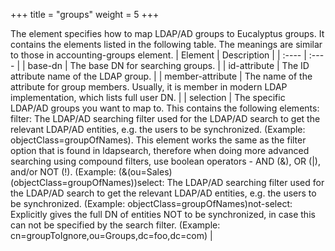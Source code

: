 +++
title = "groups"
weight = 5
+++

The element specifies how to map LDAP/AD groups to Eucalyptus groups. It contains the elements listed in the following table. The meanings are similar to those in accounting-groups element.
| Element | Description | 
|  :---- |  :---- | 
| base-dn | The base DN for searching groups. | 
| id-attribute | The ID attribute name of the LDAP group. | 
| member-attribute | The name of the attribute for group members. Usually, it is member in modern LDAP implementation, which lists full user DN. | 
| selection | The specific LDAP/AD groups you want to map to. This contains the following elements: filter: The LDAP/AD searching filter used for the LDAP/AD search to get the relevant LDAP/AD entities, e.g. the users to be synchronized. (Example: objectClass=groupOfNames). This element works the same as the filter option that is found in ldapsearch, therefore when doing more advanced searching using compound filters, use boolean operators - AND (&), OR (|), and/or NOT (!). (Example: (&(ou=Sales)(objectClass=groupOfNames))select: The LDAP/AD searching filter used for the LDAP/AD search to get the relevant LDAP/AD entities, e.g. the users to be synchronized. (Example: objectClass=groupOfNames)not-select: Explicitly gives the full DN of entities NOT to be synchronized, in case this can not be specified by the search filter. (Example: cn=groupToIgnore,ou=Groups,dc=foo,dc=com) | 

